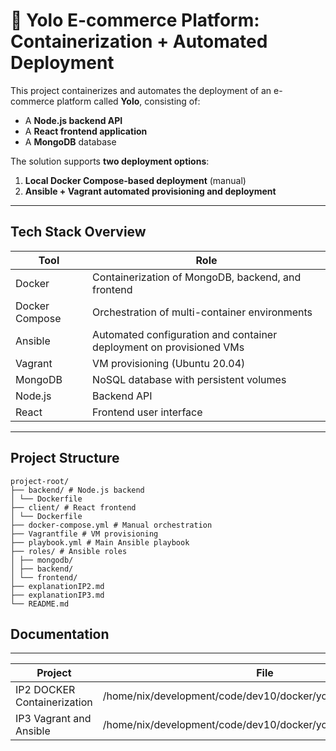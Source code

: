 # 🛒 Yolo E-commerce Platform: Containerization + Automated Deployment

This project containerizes and automates the deployment of an e-commerce platform called **Yolo**, consisting of:

- A **Node.js backend API**
- A **React frontend application**
- A **MongoDB** database

The solution supports **two deployment options**:

1. **Local Docker Compose-based deployment** (manual)
2. **Ansible + Vagrant automated provisioning and deployment**

---

## Tech Stack Overview

| Tool           | Role                                                                 |
|----------------|----------------------------------------------------------------------|
| Docker         | Containerization of MongoDB, backend, and frontend                   |
| Docker Compose | Orchestration of multi-container environments                        |
| Ansible        | Automated configuration and container deployment on provisioned VMs  |
| Vagrant        | VM provisioning (Ubuntu 20.04)                                       |
| MongoDB        | NoSQL database with persistent volumes                               |
| Node.js        | Backend API                                                          |
| React          | Frontend user interface                                              |

---


## Project Structure
```.
project-root/
├── backend/ # Node.js backend
│ └── Dockerfile
├── client/ # React frontend
│ └── Dockerfile
├── docker-compose.yml # Manual orchestration
├── Vagrantfile # VM provisioning
├── playbook.yml # Main Ansible playbook
├── roles/ # Ansible roles
│ ├── mongodb/
│ ├── backend/
│ └── frontend/
├── explanationIP2.md 
├── explanationIP3.md
└── README.md 
```

## Documentation
---
| Project                        | File                                                             |
| ------------------------------ | -------------------------------------------------                |
| IP2 DOCKER Containerization    |  /home/nix/development/code/dev10/docker/yolo/explanationIP2.md
| IP3 Vagrant and Ansible        |  /home/nix/development/code/dev10/docker/yolo/explanationIP3.md  |
